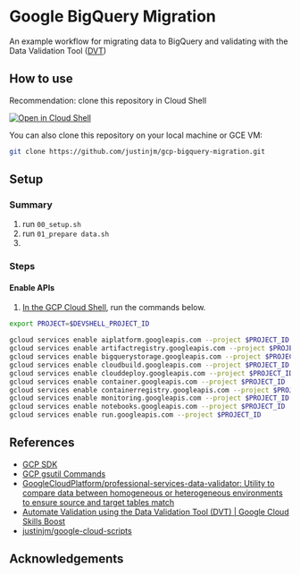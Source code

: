 # Google BigQuery Migration 

An example workflow for migrating data to BigQuery and validating with the Data Validation Tool ([DVT](https://github.com/GoogleCloudPlatform/professional-services-data-validator))


## How to use 

Recommendation: clone this repository in Cloud Shell 

[![Open in Cloud Shell](https://gstatic.com/cloudssh/images/open-btn.svg)](https://ssh.cloud.google.com/cloudshell/editor?cloudshell_git_repo=https://github.com/justinjm/gcp-bigquery-migration)

You can also clone this repository on your local machine or GCE VM:

```sh
git clone https://github.com/justinjm/gcp-bigquery-migration.git 
```

## Setup 

### Summary

1. run `00_setup.sh` 
2. run `01_prepare data.sh` 
3. 

### Steps 

#### Enable APIs

1. [In the GCP Cloud Shell](https://console.cloud.google.com/home/dashboard?cloudshell=true), run the commands below.

```sh
export PROJECT=$DEVSHELL_PROJECT_ID

gcloud services enable aiplatform.googleapis.com --project $PROJECT_ID
gcloud services enable artifactregistry.googleapis.com --project $PROJECT_ID
gcloud services enable bigquerystorage.googleapis.com --project $PROJECT_ID
gcloud services enable cloudbuild.googleapis.com --project $PROJECT_ID
gcloud services enable clouddeploy.googleapis.com --project $PROJECT_ID
gcloud services enable container.googleapis.com --project $PROJECT_ID
gcloud services enable containerregistry.googleapis.com --project $PROJECT_ID
gcloud services enable monitoring.googleapis.com --project $PROJECT_ID
gcloud services enable notebooks.googleapis.com --project $PROJECT_ID
gcloud services enable run.googleapis.com --project $PROJECT_ID
```


## References

* [GCP SDK](https://cloud.google.com/sdk/docs/)  
* [GCP gsutil Commands](https://cloud.google.com/storage/docs/gsutil)
* [GoogleCloudPlatform/professional-services-data-validator: Utility to compare data between homogeneous or heterogeneous environments to ensure source and target tables match](https://github.com/GoogleCloudPlatform/professional-services-data-validator)
* [Automate Validation using the Data Validation Tool (DVT) | Google Cloud Skills Boost](https://www.cloudskillsboost.google/focuses/45997?parent=catalog)
* [justinjm/google-cloud-scripts](https://github.com/justinjm/google-cloud-scripts)

## Acknowledgements  
